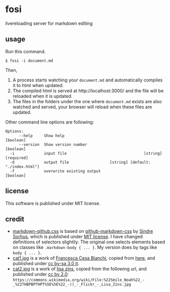 # fosi

livereloading server for markdown editing

## usage

Run this command.

``` shellsession
$ fosi -i document.md
```

Then,

1. A process starts watching your `document.md` and automatically compiles it to html when updated.
2. The compiled html is served at http://localhost:3000/ and the file will be reloaded when it is updated.
3. The files in the folders under the one where `document.md` exists are also watched and served, your browser will reload when these files are updated.

Other command line options are following:

``` shellsession
Options:
      --help     Show help                                             [boolean]
      --version  Show version number                                   [boolean]
  -i             input file                                  [string] [required]
  -d             output file                  [string] [default: "./index.html"]
  -f             overwrite existing output                             [boolean]
```

## license

This software is published under MIT license.

## credit

- [markdown-github.css][markdown-github.css] is based on [github-markdown-css][github-markdown-css] by [Sindre Sorhus][sindre sorhus ], which is published under [MIT license][mit]. I have changed definitions of selectors slightily. The original one selects elements based on classes like `.markdown-body { ... }`. My version does by tags like `body { ... }`.
- [cat1.jpg][cat1.jpg] is a work of [Francesca Cesa Bianchi][Francesca Cesa Bianchi], copied from [here][cat1-orig], and published under [cc by-sa 3.0 it][cc by-sa 3.0 it].
- [cat2.jpg][cat2.jpg] is a work of [lisa zins][lisa zins], copied from the following url, and published under [cc by 2.0][cc by 2.0]: `https://commons.wikimedia.org/wiki/File:%22Smile_Noah%22_-_%22THBPBPTHPT%5E%5E%22_-))_-_Flickr_-_Lisa_Zins.jpg`

<!-- links -->
[github-markdown-css]: https://github.com/sindresorhus/github-markdown-css
[MIT]: https://opensource.org/licenses/MIT
[markdown-github.css]: ./templates/markdown-github.css
[cat1.jpg]: ./samples/cat1.jpg
[cat2.jpg]: ./samples/cat2.jpg
[cc by 2.0]: https://creativecommons.org/licenses/by/2.0/
[cc by-sa 3.0 it]: https://creativecommons.org/licenses/by-sa/3.0/it/deed.en
[Sindre Sorhus]: https://github.com/sindresorhus
[Francesca Cesa Bianchi]: https://commons.wikimedia.org/wiki/File:%22_11_-_ITALY_-_cat.JPG
[Lisa Zins]: https://www.flickr.com/people/94846844@N04
[cc by 2.0]: https://creativecommons.org/licenses/by/2.0/
[cc by-sa 3.0 it]: https://creativecommons.org/licenses/by-sa/3.0/it/deed.en
[Sindre Sorhus]: https://github.com/sindresorhus
[Francesca Cesa Bianchi]: https://commons.wikimedia.org/wiki/File:%22_11_-_ITALY_-_cat.JPG
[Lisa Zins]: https://www.flickr.com/people/94846844@N04
[cat1-orig]: https://commons.wikimedia.org/wiki/Category:Domestic_cats#/media/File:%22_11_-_ITALY_-_cat.JPG
